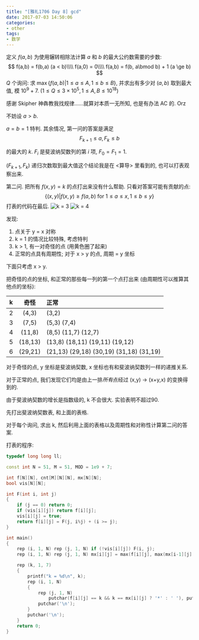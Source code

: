 ```yaml
---
title: "[雅礼1706 Day 8] gcd"
date: 2017-07-03 14:50:06
categories:
- other
tags:
- 数学
---
```

定义 $f(a,b)$ 为使用辗转相除法计算 $a$ 和 $b$ 的最大公约数需要的步数:
$$
f(a,b) = f(b,a) (a < b)\\\\
f(a,0) = 0\\\\
f(a,b) = f(b, a\bmod b) + 1 (a \ge b)
$$
$Q$ 个询问: 求 $\max\left\{f(a,b) | 1\le a \le A, 1\le b\le B\right\}$, 并求出有多少对 $(a,b)$ 取到最大值, 模 $10^9 + 7$. $(1\le Q\le 3\times 10^5, 1\le A,B\le 10^18)$

<!--more-->
感谢 Skipher 神犇教我找规律......就算对本质一无所知, 也是有办法 AC 的. Orz

不妨设 $a > b$.

$a = b = 1$ 特判. 其余情况, 第一问的答案是满足
$$
F_{k+1} \le a, F_k \le b
$$

的最大的 $k$. $F_i$ 是斐波纳契数列的第 $i$ 项, $F_0 = F_1 = 1$.

$(F_{k+1},F_k)$ 递归次数取到最大值这个结论我是在 <算导> 里看到的, 也可以打表观察出来.

第二问. 把所有 $f(x,y) = k$ 的点打出来没有什么帮助. 只看对答案可能有贡献的点:
$$
\left\{ (x,y) | f(x,y) \ge f(a,b) \text{ for }1\le a\le x, 1\le b\le y\right\}
$$
打表的代码在最后.
![k = 3](/images/yl1706-8-gcd-1.png)
![k = 4](/images/yl1706-8-gcd-2.png)

发现:
1. 点关于 y = x 对称
2. k = 1 的情况比较特殊, 考虑特判
2. k > 1, 有一对奇怪的点 (用黄色圈了起来)
3. 正常的点具有周期性; 对于 x > y 的点, 周期 = y 坐标

下面只考虑 x > y.

把奇怪的点的坐标, 和正常的那些每一列的第一个点打出来 (由周期性可以推算其他点的坐标):

k  |奇怪    |正常
:-:|:------:|:--------------------------------------
2  |(4,3)   |(3,2)
3  |(7,5)   |(5,3) (7,4)
4  |(11,8)  |(8,5) (11,7) (12,7)
5  |(18,13) |(13,8) (18,11) (19,11) (19,12)
6  |(29,21) |(21,13) (29,18) (30,19) (31,18) (31,19)

对于奇怪的点, y 坐标是斐波纳契数, x 坐标也有和斐波纳契数列一样的递推关系.

对于正常的点, 我们发现它们均是由上一排*所有*点经过 (x,y) -> (x+y,x) 的变换得到的.

由于斐波纳契数的增长是指数级的, k 不会很大. 实验表明不超过90.

先打出斐波纳契数表, 和上面的表格.

对于每个询问, 求出 k, 然后利用上面的表格以及周期性和对称性计算第二问的答案.

打表的程序:
```cpp
typedef long long ll;

const int N = 51, M = 51, MOD = 1e9 + 7;

int f[N][N], cnt[M][N][N], mx[N][N];
bool vis[N][N];

int F(int i, int j)
{
	if (j == 0) return 0;
	if (vis[i][j]) return f[i][j];
	vis[i][j] = true;
	return f[i][j] = F(j, i%j) + (i >= j);
}

int main()
{
	rep (i, 1, N) rep (j, 1, N) if (!vis[i][j]) F(i, j);
	rep (i, 1, N) rep (j, 1, N) mx[i][j] = max(f[i][j], max(mx[i-1][j], mx[i][j-1]));

	rep (k, 1, 7)
	{
		printf("k = %d\n", k);
		rep (i, 1, N)
		{
			rep (j, 1, N)
				putchar(f[i][j] == k && k == mx[i][j] ? '*' : ' '), putchar(' ');
			putchar('\n');
		}
		putchar('\n');
	}
	return 0;
}
```